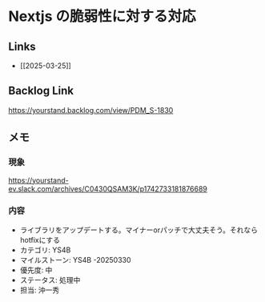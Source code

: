 # Nextjs の脆弱性に対する対応

## Links

- [[2025-03-25]]

## Backlog Link

https://yourstand.backlog.com/view/PDM_S-1830

## メモ

### 現象

https://yourstand-ev.slack.com/archives/C0430QSAM3K/p1742733181876689

### 内容

- ライブラリをアップデートする。マイナーorパッチで大丈夫そう。それならhotfixにする
- カテゴリ: YS4B
- マイルストーン: YS4B -20250330
- 優先度: 中
- ステータス: 処理中
- 担当: 沖一秀